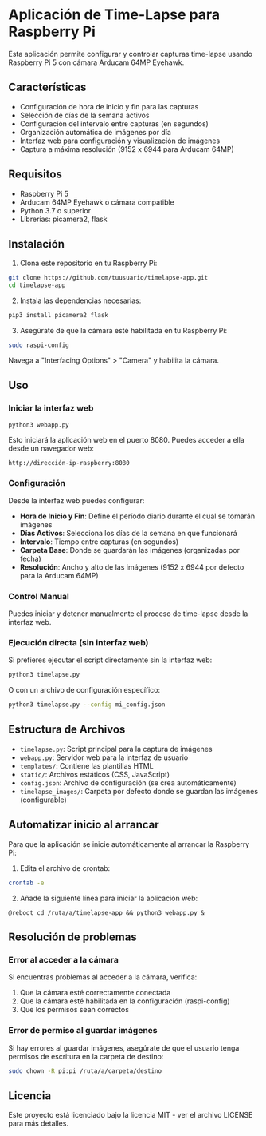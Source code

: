 # Aplicación de Time-Lapse para Raspberry Pi

Esta aplicación permite configurar y controlar capturas time-lapse usando Raspberry Pi 5 con cámara Arducam 64MP Eyehawk.

## Características

- Configuración de hora de inicio y fin para las capturas
- Selección de días de la semana activos
- Configuración del intervalo entre capturas (en segundos)
- Organización automática de imágenes por día
- Interfaz web para configuración y visualización de imágenes
- Captura a máxima resolución (9152 x 6944 para Arducam 64MP)

## Requisitos

- Raspberry Pi 5
- Arducam 64MP Eyehawk o cámara compatible
- Python 3.7 o superior
- Librerías: picamera2, flask

## Instalación

1. Clona este repositorio en tu Raspberry Pi:

```bash
git clone https://github.com/tuusuario/timelapse-app.git
cd timelapse-app
```

2. Instala las dependencias necesarias:

```bash
pip3 install picamera2 flask
```

3. Asegúrate de que la cámara esté habilitada en tu Raspberry Pi:

```bash
sudo raspi-config
```

Navega a "Interfacing Options" > "Camera" y habilita la cámara.

## Uso

### Iniciar la interfaz web

```bash
python3 webapp.py
```

Esto iniciará la aplicación web en el puerto 8080. Puedes acceder a ella desde un navegador web:

```
http://dirección-ip-raspberry:8080
```

### Configuración

Desde la interfaz web puedes configurar:

- **Hora de Inicio y Fin**: Define el período diario durante el cual se tomarán imágenes
- **Días Activos**: Selecciona los días de la semana en que funcionará
- **Intervalo**: Tiempo entre capturas (en segundos)
- **Carpeta Base**: Donde se guardarán las imágenes (organizadas por fecha)
- **Resolución**: Ancho y alto de las imágenes (9152 x 6944 por defecto para la Arducam 64MP)

### Control Manual

Puedes iniciar y detener manualmente el proceso de time-lapse desde la interfaz web.

### Ejecución directa (sin interfaz web)

Si prefieres ejecutar el script directamente sin la interfaz web:

```bash
python3 timelapse.py
```

O con un archivo de configuración específico:

```bash
python3 timelapse.py --config mi_config.json
```

## Estructura de Archivos

- `timelapse.py`: Script principal para la captura de imágenes
- `webapp.py`: Servidor web para la interfaz de usuario
- `templates/`: Contiene las plantillas HTML
- `static/`: Archivos estáticos (CSS, JavaScript)
- `config.json`: Archivo de configuración (se crea automáticamente)
- `timelapse_images/`: Carpeta por defecto donde se guardan las imágenes (configurable)

## Automatizar inicio al arrancar

Para que la aplicación se inicie automáticamente al arrancar la Raspberry Pi:

1. Edita el archivo de crontab:

```bash
crontab -e
```

2. Añade la siguiente línea para iniciar la aplicación web:

```
@reboot cd /ruta/a/timelapse-app && python3 webapp.py &
```

## Resolución de problemas

### Error al acceder a la cámara

Si encuentras problemas al acceder a la cámara, verifica:

1. Que la cámara esté correctamente conectada
2. Que la cámara esté habilitada en la configuración (raspi-config)
3. Que los permisos sean correctos

### Error de permiso al guardar imágenes

Si hay errores al guardar imágenes, asegúrate de que el usuario tenga permisos de escritura en la carpeta de destino:

```bash
sudo chown -R pi:pi /ruta/a/carpeta/destino
```

## Licencia

Este proyecto está licenciado bajo la licencia MIT - ver el archivo LICENSE para más detalles. 